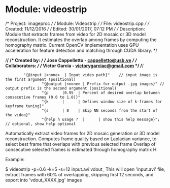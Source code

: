 # Module: videostrip

/* Project: imageproc								                */
/* Module: 	Videostrip								                */
/* File: 	videostrip.cpp                                          */
/* Created:		11/12/2016                                          */
/* Edited:		30/01/2017, 07:12 PM                                */
/* Description:						                                
	Module that extracts frames from video for 2D mosaic or 3D model reconstruction. It estimates the overlap among frames
	by computing the homography matrix. Current OpenCV implementation uses GPU acceleration for feature detection and matching
	through CUDA library.
*/

/********************************************************************/
/* Created by:                                                      */
/* Jose Cappelletto - cappelletto@usb.ve			                */
/* Collaborators:                                                   */
/* Victor Garcia - victorygarciac@gmail.com                         */
/********************************************************************/

            "{@input |<none>  | Input video path}"    // input image is the first argument (positional)
                    "{@output |<none> | Prefix for output .jpg images}" // output prefix is the second argument (positional)
                    "{p      |0.95  | Percent of desired overlap between consecutive frames (0.0 to 1.0)}"
                    "{k      |      | Defines window size of k-frames for keyframe tuning}"
                    "{s      | 0    | Skip NN seconds from the start of the video}"
                    "{help h usage ?  |      | show this help message}";      // optional, show help optional

Automatically extract video frames for 2D mosaic generation or 3D model reconstruction. 
Computes frame quality based on Laplacian variance, to select best frame that overlaps with previous selected frame
Overlap of consecutive selected frames is estimated through homography matrix H

Example:
 
$ videostrip -p=0.6 -k=5 -s=12 input.avi vdout_
This will open 'input.avi' file, extract frames with 60% of overlapping, skipping first 12 seconds, and export into 'vdout_XXXX.jpg' images


